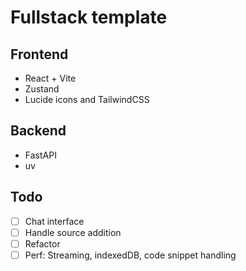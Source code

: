 # Fullstack template

## Frontend
- React + Vite 
- Zustand
- Lucide icons and TailwindCSS


## Backend
- FastAPI
- uv


## Todo
- [ ] Chat interface
- [ ] Handle source addition
- [ ] Refactor   
- [ ] Perf: Streaming, indexedDB, code snippet handling 